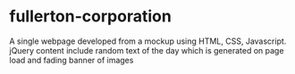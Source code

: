 # fullerton-corporation
A single webpage developed from a mockup using HTML, CSS, Javascript. jQuery content include random text of the day which is generated on page load and fading banner of images
